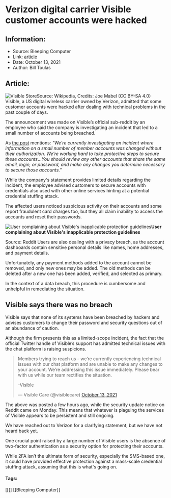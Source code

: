 # Verizon digital carrier Visible customer accounts were hacked
### 

## Information:
+ Source: Bleeping Computer
+ Link: [article](https://www.bleepingcomputer.com/news/security/verizon-digital-carrier-visible-customer-accounts-were-hacked/)
+ Date: October 13, 2021
+ Author: Bill Toulas


## Article:

![Visible Store](https://www.bleepstatic.com/content/hl-images/2021/10/13/visible_store.jpg)Source: Wikipedia, Credits: Joe Mabel (CC BY-SA 4.0)
Visible, a US digital wireless carrier owned by Verizon, admitted that some customer accounts were hacked after dealing with technical problems in the past couple of days.


The announcement was made on Visible’s official sub-reddit by an employee who said the company is investigating an incident that led to a small number of accounts being breached.


As [the post](https://www.reddit.com/r/Visible/comments/q65cdl/security_update/) mentions: *"We’re currently investigating an incident where information on a small number of member accounts was changed without their authorization. We’re working hard to take protective steps to secure these accounts*...*You should review any other accounts that share the same email, login, or password, and make any changes you determine necessary to secure those accounts.”*


While the company's statement provides limited details regarding the incident, the employee advised customers to secure accounts with credentials also used with other online services hinting at a potential credential stuffing attack.


The affected users noticed suspicious activity on their accounts and some report fraudulent card charges too, but they all claim inability to access the accounts and reset their passwords.



![User complaining about Visible's inapplicable protection guidelines](https://www.bleepstatic.com/images/news/u/1220909/Forum%20and%20Marketplace%20Posts/user%20post.jpg)**User complaining about Visible's inapplicable protection guidelines**  

Source: Reddit
Users are also dealing with a privacy breach, as the account dashboards contain sensitive personal details like names, home addresses, and payment details.


Unfortunately, any payment methods added to the account cannot be removed, and only new ones may be added. The old methods can be deleted after a new one has been added, verified, and selected as primary.


In the context of a data breach, this procedure is cumbersome and unhelpful in remediating the situation.


Visible says there was no breach
--------------------------------


Visible says that none of its systems have been breached by hackers and advises customers to change their password and security questions out of an abundance of caution.


Although the firm presents this as a limited-scope incident, the fact that the official Twitter handle of Visible’s support has admitted technical issues with the chat platform is raising suspicions.




> 
> Members trying to reach us - we’re currently experiencing technical issues with our chat platform and are unable to make any changes to your account. We’re addressing this issue immediately. Please bear with us while our team rectifies the situation.  
>   
> 
> -Visible
> 
> 
> — Visible Care (@visiblecare) [October 13, 2021](https://twitter.com/visiblecare/status/1448119346140786691?ref_src=twsrc%5Etfw)


The above was posted a few hours ago, while the security update notice on Reddit came on Monday. This means that whatever is plaguing the services of Visible appears to be persistent and still ongoing.


We have reached out to Verizon for a clarifying statement, but we have not heard back yet.


One crucial point raised by a large number of Visible users is the absence of two-factor authentication as a security option for protecting their accounts.


While 2FA isn’t the ultimate form of security, especially the SMS-based one, it could have provided effective protection against a mass-scale credential stuffing attack, assuming that this is what's going on.




#### Tags:
[[]] [[Bleeping Computer]]
